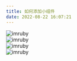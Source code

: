```yaml
---
title: 如何添加小组件
date: 2022-08-22 16:07:21
---
```

![imruby](/images/byepurine/widget1.png)  
![imruby](/images/byepurine/widget2.png)  
![imruby](/images/byepurine/widget3.png)  
![imruby](/images/byepurine/widget4.png)  
